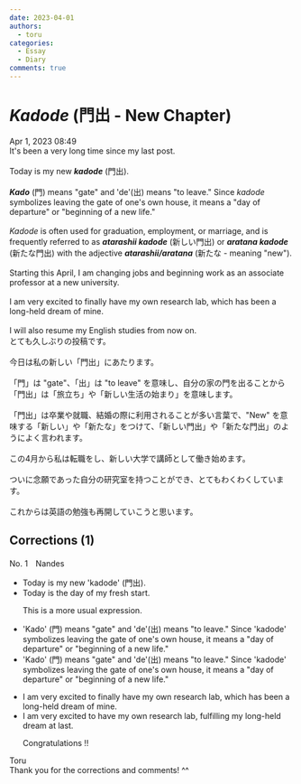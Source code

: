 ```yaml
---
date: 2023-04-01
authors:
  - toru
categories:
  - Essay
  - Diary
comments: true
---
```


# <strong><em>Kadode</strong></em> (門出 - New Chapter)
<div class="date">Apr 1, 2023 08:49</div>
<div id="post"><div id="body_show_ori">
It's been a very long time since my last post.<br/><br/>Today is my new <strong><em>kadode</em></strong> (門出).<br/><br/><strong><em>Kado</em></strong> (門) means "gate" and 'de'(出) means "to leave." Since <em>kadode</em> symbolizes leaving the gate of one's own house, it means a "day of departure" or "beginning of a new life."<br/><br/><em>Kadode</em> is often used for graduation, employment, or marriage, and is frequently referred to as <strong><em>atarashii kadode</em></strong> (新しい門出) or <strong><em>aratana kadode</em></strong> (新たな門出) with the adjective <strong><em>atarashii/aratana</em></strong> (新たな - meaning "new").<br/><br/>Starting this April, I am changing jobs and beginning work as an associate professor at a new university.<br/><br/>I am very excited to finally have my own research lab, which has been a long-held dream of mine.<br/><br/>I will also resume my English studies from now on.
</div></div>

<!-- more -->

<div id="post_ja"><div id="body_show_mo">
とても久しぶりの投稿です。<br/><br/>今日は私の新しい「門出」にあたります。<br/><br/>「門」は "gate"、「出」は "to leave" を意味し、自分の家の門を出ることから「門出」は「旅立ち」や「新しい生活の始まり」を意味します。<br/><br/>「門出」は卒業や就職、結婚の際に利用されることが多い言葉で、"New" を意味する「新しい」や「新たな」をつけて、「新しい門出」や「新たな門出」のようによく言われます。<br/><br/>この4月から私は転職をし、新しい大学で講師として働き始めます。<br/><br/>ついに念願であった自分の研究室を持つことができ、とてもわくわくしています。<br/><br/>これからは英語の勉強も再開していこうと思います。
</div></div>

## Corrections (1)
<div id="block"><div class="first_name"> No. 1　<span class="just_name">Nandes</span></div><div id="block2">
<ul class="correction_field">
<li class="incorrect">Today is my new 'kadode' (門出).</li>
<li class="corrected correct">
Today is the day of my fresh start.
<p class="correction_comment">This is a more usual expression.</p>
</li>
</ul>
<ul class="correction_field">
<li class="incorrect">'Kado' (門) means "gate" and 'de'(出) means "to leave." Since 'kadode' symbolizes leaving the gate of one's own house, it means a "day of departure" or "beginning of a new life."</li>
<li class="corrected correct">
'Kado' (門) means "gate" and 'de'(出) means "to leave." Since 'kadode' symbolizes leaving the gate of one's own house, it means a "day of departure" or "beginning of a new life."
</li>
</ul>
<ul class="correction_field">
<li class="incorrect">I am very excited to finally have my own research lab, which has been a long-held dream of mine.</li>
<li class="corrected correct">
I am very excited to have my own research lab, fulfilling my long-held dream at last.
<p class="correction_comment">Congratulations !!</p>
</li>
</ul>
</div><div class="name"><span class="just_name">Toru</span><br>
Thank you for the corrections and comments! ^^
</div>
</div>
